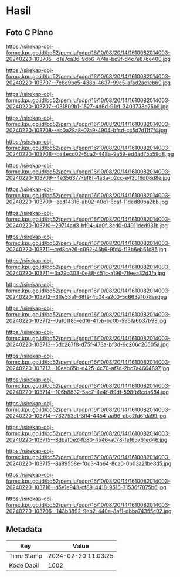 # Hasil

## Foto C Plano

https://sirekap-obj-formc.kpu.go.id/bd52/pemilu/pdpr/16/10/08/20/14/1610082014003-20240220-103705--d1e7ca36-9db6-474a-bc9f-d4c7e876e400.jpg

https://sirekap-obj-formc.kpu.go.id/bd52/pemilu/pdpr/16/10/08/20/14/1610082014003-20240220-103707--7e8d9be5-438b-4637-99c5-afad2ae1eb60.jpg

https://sirekap-obj-formc.kpu.go.id/bd52/pemilu/pdpr/16/10/08/20/14/1610082014003-20240220-103707--031809b1-1527-4d6d-91ef-3403738e75b9.jpg

https://sirekap-obj-formc.kpu.go.id/bd52/pemilu/pdpr/16/10/08/20/14/1610082014003-20240220-103708--eb0a28a8-07a9-4904-bfcd-cc5d7d11f7f4.jpg

https://sirekap-obj-formc.kpu.go.id/bd52/pemilu/pdpr/16/10/08/20/14/1610082014003-20240220-103708--ba4ecd02-6ca2-448a-9a59-ed4ad75b59d8.jpg

https://sirekap-obj-formc.kpu.go.id/bd52/pemilu/pdpr/16/10/08/20/14/1610082014003-20240220-103709--4e356377-9f8f-4a3a-b2cc-e43cf6d08d8e.jpg

https://sirekap-obj-formc.kpu.go.id/bd52/pemilu/pdpr/16/10/08/20/14/1610082014003-20240220-103709--eed14316-ab02-40e1-8caf-11ded80ba2bb.jpg

https://sirekap-obj-formc.kpu.go.id/bd52/pemilu/pdpr/16/10/08/20/14/1610082014003-20240220-103710--29714ad3-bf94-4d0f-8cd0-04911dcd931b.jpg

https://sirekap-obj-formc.kpu.go.id/bd52/pemilu/pdpr/16/10/08/20/14/1610082014003-20240220-103711--cef8ce26-c092-45b6-9fd4-f13b6eb61c85.jpg

https://sirekap-obj-formc.kpu.go.id/bd52/pemilu/pdpr/16/10/08/20/14/1610082014003-20240220-103711--3a29b303-0e88-451c-a196-7ffeea32d3fa.jpg

https://sirekap-obj-formc.kpu.go.id/bd52/pemilu/pdpr/16/10/08/20/14/1610082014003-20240220-103712--3ffe53a1-68f9-4c04-a200-5c66321078ae.jpg

https://sirekap-obj-formc.kpu.go.id/bd52/pemilu/pdpr/16/10/08/20/14/1610082014003-20240220-103712--0a101f85-edf6-415b-bc0b-5951a6b37b98.jpg

https://sirekap-obj-formc.kpu.go.id/bd52/pemilu/pdpr/16/10/08/20/14/1610082014003-20240220-103713--5dc267f8-d75f-473a-bf3d-9c206c20505a.jpg

https://sirekap-obj-formc.kpu.go.id/bd52/pemilu/pdpr/16/10/08/20/14/1610082014003-20240220-103713--10eeb65b-d425-4c70-af7d-2bc7a4664897.jpg

https://sirekap-obj-formc.kpu.go.id/bd52/pemilu/pdpr/16/10/08/20/14/1610082014003-20240220-103714--106b8832-5ac7-4e4f-89df-598fb9cda684.jpg

https://sirekap-obj-formc.kpu.go.id/bd52/pemilu/pdpr/16/10/08/20/14/1610082014003-20240220-103714--762753c1-3ff4-4454-aa96-dbc2fd6fda99.jpg

https://sirekap-obj-formc.kpu.go.id/bd52/pemilu/pdpr/16/10/08/20/14/1610082014003-20240220-103715--8dbaf0e2-fb80-4546-a078-fe163761ed46.jpg

https://sirekap-obj-formc.kpu.go.id/bd52/pemilu/pdpr/16/10/08/20/14/1610082014003-20240220-103715--8a89558e-f0d3-4b64-8ca0-0b03a21be8d5.jpg

https://sirekap-obj-formc.kpu.go.id/bd52/pemilu/pdpr/16/10/08/20/14/1610082014003-20240220-103716--d5e1e943-cf89-4418-9516-71536f7875b6.jpg

https://sirekap-obj-formc.kpu.go.id/bd52/pemilu/pdpr/16/10/08/20/14/1610082014003-20240220-103706--143b3892-9eb2-440e-8af1-dbba74355c02.jpg


## Metadata

| Key        | Value               |
| ---------- | ------------------- |
| Time Stamp | 2024-02-20 11:03:25 |
| Kode Dapil | 1602                |



